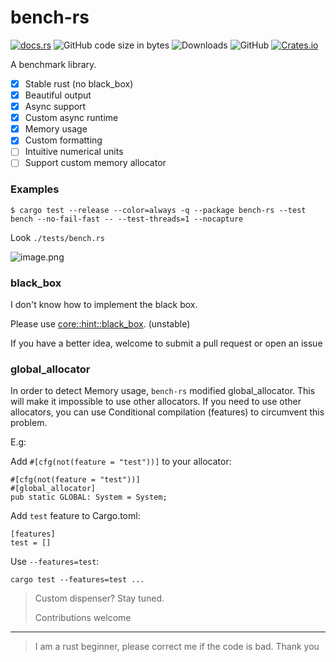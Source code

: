 # bench-rs

[![docs.rs](https://docs.rs/bench-rs/badge.svg)](https://docs.rs/bench-rs)
![GitHub code size in bytes](https://img.shields.io/github/languages/code-size/juzi5201314/bench-rs)
![Downloads](https://img.shields.io/crates/d/bench-rs)
![GitHub](https://img.shields.io/github/license/juzi5201314/bench-rs)
[![Crates.io](https://img.shields.io/crates/v/bench-rs)](https://crates.io/crates/bench-rs)

A benchmark library.

- [x] Stable rust (no black_box)
- [x] Beautiful output
- [x] Async support
- [x] Custom async runtime
- [x] Memory usage
- [x] Custom formatting
- [ ] Intuitive numerical units
- [ ] Support custom memory allocator

### Examples
```
$ cargo test --release --color=always -q --package bench-rs --test bench --no-fail-fast -- --test-threads=1 --nocapture
```
Look `./tests/bench.rs`

![image.png](https://i.loli.net/2020/09/23/eut6xUGAcpm7IYj.png)

### black_box
I don't know how to implement the black box.

Please use [core::hint::black_box](https://doc.rust-lang.org/core/hint/fn.black_box.html). (unstable)

If you have a better idea, welcome to submit a pull request or open an issue

### global_allocator
In order to detect Memory usage, `bench-rs` modified global_allocator.
This will make it impossible to use other allocators.
If you need to use other allocators, you can use Conditional compilation (features) to circumvent this problem.

E.g:

Add `#[cfg(not(feature = "test"))]` to your allocator:
```
#[cfg(not(feature = "test"))]
#[global_allocator]
pub static GLOBAL: System = System;
```

Add `test` feature to Cargo.toml:
```
[features]
test = []
```

Use `--features=test`:

`cargo test --features=test ...`


> Custom dispenser? Stay tuned. 
>
> Contributions welcome

---

> I am a rust beginner, please correct me if the code is bad. Thank you